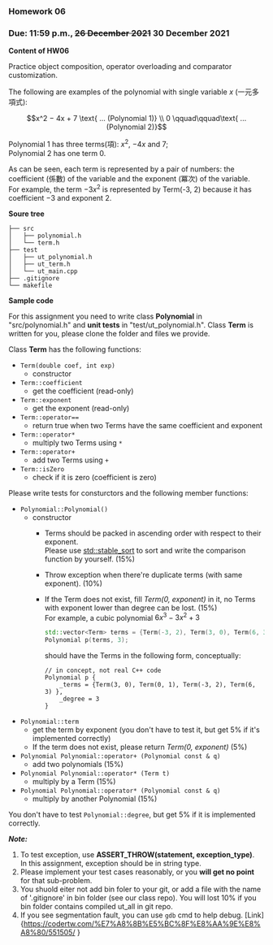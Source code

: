 ### Homework 06

### Due: 11:59 p.m., ~~26 December 2021~~ 30 December 2021

**Content of HW06**

Practice object composition, operator overloading and comparator customization.

The following are examples of the polynomial with single variable $`x`$ (一元多項式):

```math
x^2 − 4x + 7 \text{ ... (Polynomial 1)} \\
0            \qquad\qquad\text{ ... (Polynomial 2)}
```
$`\text{Polynomial 1}`$ has three terms(項): $`x^2`$, $`-4x`$ and $`7`$; \
$`\text{Polynomial 2}`$ has one term $`0`$.

As can be seen, each term is represented by a pair of numbers: the coefficient (係數) of the variable and the exponent (冪次) of the variable. \
For example, the term $`-3x^2`$ is represented by Term(-3, 2) because it has coefficient $`-3`$ and exponent $`2`$.

**Soure tree**

```
├── src
│   ├── polynomial.h
│   └── term.h
├── test
│   ├── ut_polynomial.h
│   ├── ut_term.h
│   └── ut_main.cpp
├── .gitignore
└── makefile
```

**Sample code**

For this assignment you need to write class **Polynomial** in "src/polynomial.h" and **unit tests** in "test/ut_polynomial.h".
Class **Term** is written for you, please clone the folder and files we provide.

Class **Term** has the following functions:
- `Term(double coef, int exp)`
    - constructor
- `Term::coefficient`
    - get the coefficient (read-only)
- `Term::exponent`
    - get the exponent (read-only)
- `Term::operator==`
    - return true when two Terms have the same coefficient and exponent
- `Term::operator*`
    - multiply two Terms using `*`
- `Term::operator+`
    - add two Terms using `+`
- `Term::isZero`
    - check if it is zero (coefficient is zero)

Please write tests for consturctors and the following member functions:
- `Polynomial::Polynomial()`
  - constructor
      - Terms should be packed in ascending order with respect to their exponent. \
      Please use [std::stable_sort](http://www.cplusplus.com/reference/algorithm/stable_sort/) to sort and write the comparison function by yourself. (15%)
      - Throw exception when there're duplicate terms (with same exponent). (10%)
      - If the Term does not exist, fill *Term(0,  exponent)* in it, no Terms with exponent lower than degree can be lost. (15%) \
      For example, a cubic polynomial $`6x^3-3x^2+3`$

        ```c++
        std::vector<Term> terms = {Term(-3, 2), Term(3, 0), Term(6, 3)};
        Polynomial p(terms, 3);
        ```
        should have the Terms in the following form, conceptually:
        ```
        // in concept, not real C++ code
        Polynomial p {
            _terms = {Term(3, 0), Term(0, 1), Term(-3, 2), Term(6, 3) },
            _degree = 3
        }
        ```
- `Polynomial::term`
  - get the term by exponent (you don't have to test it, but get 5% if it's implemented correctly) 
  - If the term does not exist, please return *Term(0, exponent)* (5%)
- `Polynomial Polynomial::operator+ (Polynomial const & q)`
  - add two polynomials (15%)
- `Polynomial Polynomial::operator* (Term t)`
  - multiply by a Term (15%)
- `Polynomial Polynomial::operator* (Polynomial const & q)`
  - multiply by another Polynomial (15%)

You don't have to test `Polynomial::degree`, but get 5% if it is implemented correctly.

***Note:***
1. To test exception, use **ASSERT_THROW(statement, exception_type)**. \
In this assignment, exception should be in string type.
2. Please implement your test cases reasonably, or you **will get no point** for that sub-problem.
3. You shuold eiter not add bin foler to your git, or add a file with the name of '.gitignore' in bin folder (see our class repo). You will lost 10% if you bin folder contains compiled ut_all in git repo.
4. If you see segmentation fault, you can use `gdb` cmd to help debug. [Link]{https://codertw.com/%E7%A8%8B%E5%BC%8F%E8%AA%9E%E8%A8%80/551505/
}
